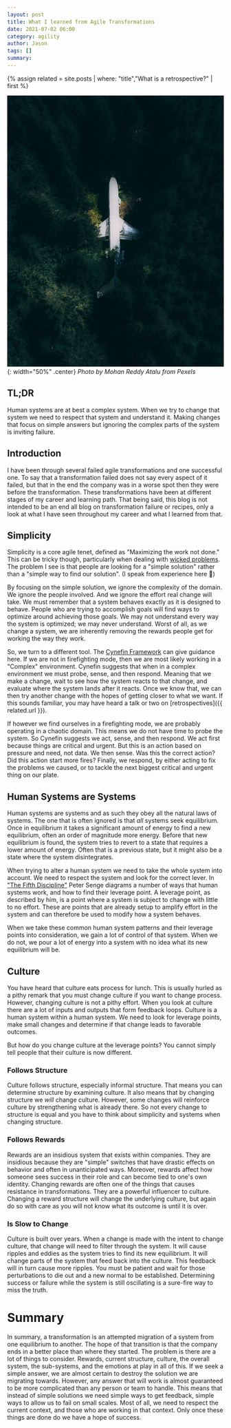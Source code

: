 ```yaml
---
layout: post
title: What I learned from Agile Transformations
date: 2021-07-02 06:00
category: agility
author: Jason
tags: []
summary: 
---
```


{% assign related = site.posts | where: "title","What is a retrospective?" | first %}

![An airplane being overgrown by trees](/assets/img/posts/2021/07/pexels-mohan-reddy-atalu-4165992.jpg){: width="50%" .center}
_Photo by Mohan Reddy Atalu from Pexels_


## TL;DR

Human systems are at best a complex system. When we try to change that system we need to respect that system and understand it. Making changes that focus on simple answers but ignoring the complex parts of the system is inviting failure.

## Introduction

I have been through several failed agile transformations and one successful one. To say that a transformation failed does not say every aspect of it failed, but that in the end the company was in a worse spot then they were before the transformation. These transformations have been at different stages of my career and learning path. That being said, this blog is not intended to be an end all blog on transformation failure or recipes, only a look at what I have seen throughout my career and what I learned from that.

## Simplicity

Simplicity is a core agile tenet, defined as "Maximizing the work not done." This can be tricky though, particularly when dealing with [wicked problems](https://en.wikipedia.org/wiki/Wicked_problem). The problem I see is that people are looking for a "simple solution" rather than a "simple way to find our solution". (I speak from experience here 🙂)

By focusing on the simple solution, we ignore the complexity of the domain. We ignore the people involved. And we ignore the effort real change will take. We must remember that a system behaves exactly as it is designed to behave. People who are trying to accomplish goals will find ways to optimize around achieving those goals. We may not understand every way the system is optimized; we may never understand. Worst of all, as we change a system, we are inherently removing the rewards people get for working the way they work.

So, we turn to a different tool. The [Cynefin Framework](https://en.wikipedia.org/wiki/Cynefin_framework) can give guidance here. If we are not in firefighting mode, then we are most likely working in a "Complex" environment. Cynefin suggests that when in a complex environment we must probe, sense, and then respond. Meaning that we make a change, wait to see how the system reacts to that change, and evaluate where the system lands after it reacts. Once we know that, we can then try another change with the hopes of getting closer to what we want. If this sounds familiar, you may have heard a talk or two on [retrospectives]({{ related.url }}).

If however we find ourselves in a firefighting mode, we are probably operating in a chaotic domain. This means we do not have time to probe the system. So Cynefin suggests we act, sense, and then respond. We act first because things are critical and urgent. But this is an action based on pressure and need, not data. We then sense. Was this the correct action? Did this action start more fires? Finally, we respond, by either acting to fix the problems we caused, or to tackle the next biggest critical and urgent thing on our plate.

## Human Systems are Systems

Human systems are systems and as such they obey all the natural laws of systems. The one that is often ignored is that _all_ systems seek equilibrium. Once in equilibrium it takes a significant amount of energy to find a new equilibrium, often an order of magnitude more energy. Before that new equilibrium is found, the system tries to revert to a state that requires a lower amount of energy. Often that is a previous state, but it might also be a state where the system disintegrates.

When trying to alter a human system we need to take the whole system into account. We need to respect the system and look for the correct lever. In ["The Fifth Discipline"](https://www.amazon.com/Fifth-Discipline-Practice-Learning-Organization/dp/0385517254) Peter Senge diagrams a number of ways that human systems work, and how to find their leverage point. A leverage point, as described by him, is a point where a system is subject to change with little to no effort. These are points that are already setup to amplify effort in the system and can therefore be used to modify how a system behaves.

When we take these common human system patterns and their leverage points into consideration, we gain a lot of control of that system. When we do not, we pour a lot of energy into a system with no idea what its new equilibrium will be.

## Culture

You have heard that culture eats process for lunch. This is usually hurled as a pithy remark that you must change culture if you want to change process. However, changing culture is not a pithy effort. When you look at culture there are a lot of inputs and outputs that form feedback loops. Culture is a human system within a human system. We need to look for leverage points, make small changes and determine if that change leads to favorable outcomes.

But how do you change culture at the leverage points? You cannot simply tell people that their culture is now different.

### Follows Structure

Culture follows structure, especially informal structure. That means you can determine structure by examining culture. It also means that by changing structure we _will_ change culture. However, some changes will reinforce culture by strengthening what is already there. So not every change to structure is equal and you have to think about simplicity and systems when changing structure.

### Follows Rewards

Rewards are an insidious system that exists within companies. They are insidious because they are "simple" switches that have drastic effects on behavior and often in unanticipated ways. Moreover, rewards affect how someone sees success in their role and can become tied to one's own identity. Changing rewards are often one of the things that causes resistance in transformations. They are a powerful influencer to culture. Changing a reward structure will change the underlying culture, but again do so with care as you will not know what its outcome is until it is over.

### Is Slow to Change

Culture is built over years. When a change is made with the intent to change culture, that change will need to filter through the system. It will cause ripples and eddies as the system tries to find its new equilibrium. It will change parts of the system that feed back into the culture. This feedback will in turn cause more ripples. You must be patient and wait for those perturbations to die out and a new normal to be established. Determining success or failure while the system is still oscillating is a sure-fire way to miss the truth.

# Summary

In summary, a transformation is an attempted migration of a system from one equilibrium to another. The hope of that transition is that the company ends in a better place than where they started. The problem is there are a lot of things to consider. Rewards, current structure, culture, the overall system, the sub-systems, and the emotions at play in all of this. If we seek a simple answer, we are almost certain to destroy the solution we are migrating towards. However, any answer that will work is almost guaranteed to be more complicated than any person or team to handle. This means that instead of simple solutions we need simple ways to get feedback, simple ways to allow us to fail on small scales. Most of all, we need to respect the current context, and those who are working in that context. Only once these things are done do we have a hope of success.